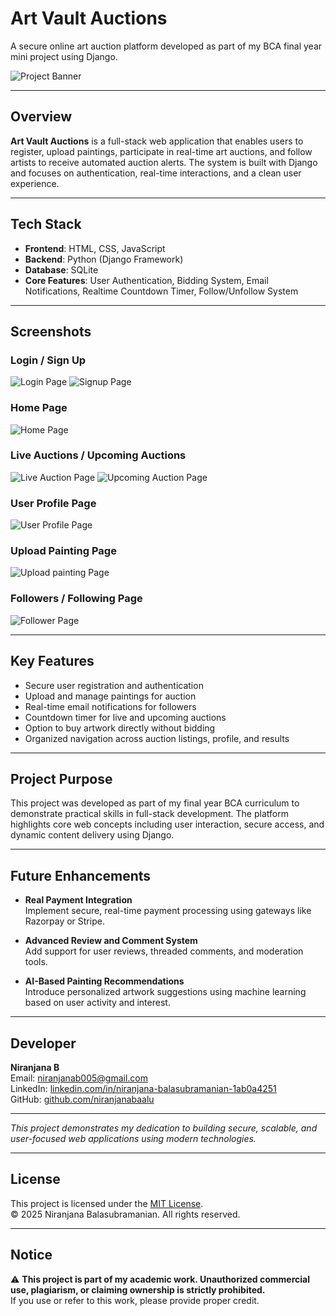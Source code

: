 # Art Vault Auctions

A secure online art auction platform developed as part of my BCA final year mini project using Django.

![Project Banner](https://github.com/niranjanabaalu/art-vault-auctions/raw/refs/heads/main/art_vault_auctions.webp)

---

## Overview

**Art Vault Auctions** is a full-stack web application that enables users to register, upload paintings, participate in real-time art auctions, and follow artists to receive automated auction alerts. The system is built with Django and focuses on authentication, real-time interactions, and a clean user experience.

---

## Tech Stack

- **Frontend**: HTML, CSS, JavaScript  
- **Backend**: Python (Django Framework)  
- **Database**: SQLite  
- **Core Features**: User Authentication, Bidding System, Email Notifications, Realtime Countdown Timer, Follow/Unfollow System

---

## Screenshots

### Login / Sign Up
![Login Page](https://github.com/niranjanabaalu/art-vault-auctions/blob/main/login_page.JPG?raw=true)
![Signup Page](https://github.com/niranjanabaalu/art-vault-auctions/blob/main/signup_Screenshot.JPG?raw=true)

### Home Page
![Home Page](https://github.com/niranjanabaalu/art-vault-auctions/blob/main/homepage_Documentation.JPG?raw=true)

### Live Auctions / Upcoming Auctions
![Live Auction Page](https://github.com/niranjanabaalu/art-vault-auctions/blob/main/live_auction_page.JPG?raw=true)
![Upcoming Auction Page](https://github.com/niranjanabaalu/art-vault-auctions/blob/main/upcoming_auctions_page.JPG?raw=true)

### User Profile Page
![User Profile Page](https://github.com/niranjanabaalu/art-vault-auctions/blob/main/user_profile_page.JPG?raw=true)

### Upload Painting Page
![Upload painting Page](https://github.com/niranjanabaalu/art-vault-auctions/blob/main/upload_painting%20with%20information.JPG?raw=true)

### Followers / Following Page
![Follower Page](https://github.com/niranjanabaalu/art-vault-auctions/blob/main/f_and_f_page.JPG?raw=true)

---

## Key Features

- Secure user registration and authentication
- Upload and manage paintings for auction
- Real-time email notifications for followers
- Countdown timer for live and upcoming auctions
- Option to buy artwork directly without bidding
- Organized navigation across auction listings, profile, and results

---

## Project Purpose

This project was developed as part of my final year BCA curriculum to demonstrate practical skills in full-stack development. The platform highlights core web concepts including user interaction, secure access, and dynamic content delivery using Django.

---

## Future Enhancements

- **Real Payment Integration**  
  Implement secure, real-time payment processing using gateways like Razorpay or Stripe.

- **Advanced Review and Comment System**  
  Add support for user reviews, threaded comments, and moderation tools.

- **AI-Based Painting Recommendations**  
  Introduce personalized artwork suggestions using machine learning based on user activity and interest.

---

## Developer

**Niranjana B**  
Email: [niranjanab005@gmail.com](mailto:niranjanab005@gmail.com)  
LinkedIn: [linkedin.com/in/niranjana-balasubramanian-1ab0a4251](https://linkedin.com/in/niranjana-balasubramanian-1ab0a4251)  
GitHub: [github.com/niranjanabaalu](https://github.com/niranjanabaalu)

---

*This project demonstrates my dedication to building secure, scalable, and user-focused web applications using modern technologies.*

---

## License

This project is licensed under the [MIT License](./LICENSE).  
© 2025 Niranjana Balasubramanian. All rights reserved.

---

## Notice

⚠️ **This project is part of my academic work. Unauthorized commercial use, plagiarism, or claiming ownership is strictly prohibited.**  
If you use or refer to this work, please provide proper credit.

